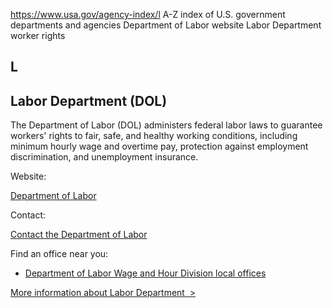 

https://www.usa.gov/agency-index/l
A-Z index of U.S. government departments and agencies
Department of Labor website
Labor Department worker rights

L
-

## Labor Department (DOL)
The Department of Labor (DOL) administers federal labor laws to guarantee workers' rights to fair, safe, and healthy working conditions, including minimum hourly wage and overtime pay, protection against employment discrimination, and unemployment insurance.

Website:

[Department of Labor](https://www.dol.gov/)

Contact:

[Contact the Department of Labor](https://www.dol.gov/general/contact)

Find an office near you:

* [Department of Labor Wage and Hour Division local offices](https://www.dol.gov/agencies/whd/contact/local-offices)

[More information about Labor Department  >](https://www.usa.gov/agencies/u-s-department-of-labor)
